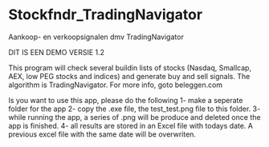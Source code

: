 # Stockfndr_TradingNavigator
 Aankoop- en verkoopsignalen dmv TradingNavigator

 DIT IS EEN DEMO VERSIE 1.2

 This program will check several buildin lists of stocks (Nasdaq, Smallcap, AEX, low PEG stocks and indices) and generate buy and sell signals. 
 The algorithm is TradingNavigator. For more info, goto beleggen.com

 Is you want to use this app, please do the following
 1- make a seperate folder for the app
 2- copy the .exe file, the test_test.png file to this folder.
 3- while running the app, a series of .png will be produce and deleted once the app is finished.
 4- all results are stored in an Excel file with todays date. A previous excel file with the same date will be overwriten.
